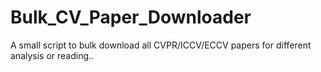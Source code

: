 # Bulk_CV_Paper_Downloader
A small script to bulk download all CVPR/ICCV/ECCV papers for different analysis or reading..
